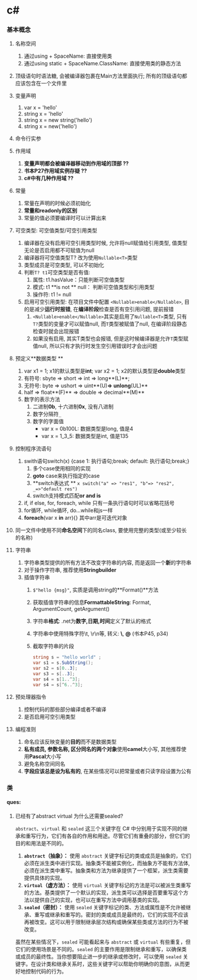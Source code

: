 # c#

### 基本概念

1. 名称空间
   1. 通过using + SpaceName: 直接使用类
   2. 通过using static + SpaceName.ClassName: 直接使用类的静态方法
   
2. 顶级语句时语法糖, 会被编译器包裹在Main方法里面执行; 所有的顶级语句都应该包含在一个文件里

3. 变量声明
   1. var x = 'hello'
   2. string x = 'hello'
   3. string x = new string('hello')
   4. string x = new('hello')
   
4. 命令行实参

5. 作用域
   1. **变量声明都会被编译器移动到作用域的顶部 ??**
   2. **书本P27作用域实例存疑 ??** 
   3. **c#中有几种作用域 ??**
   
6. 常量
   1. 常量在声明的时候必须初始化
   2. **常量和readonly的区别**
   3. 常量的值必须要编译时可以计算出来
   
7. 可空类型: 可空值类型/可空引用类型
   1. 编译器在没有启用可空引用类型时候, 允许将null赋值给引用类型, 值类型无论是否启用都不可赋值为null
   2. 编译器将可空值类型T? 改为使用`Nullable<T>`类型
   3. 类型成员是可空类型, 可以不初始化
   4. 判断`T? t1`可空类型是否有值: 
      1. 属性: t1.hasValue：只能判断可空值类型
      2. 模式: t1 **is not ** null： 判断可空值类型和引用类型
      3. 操作符: t1 != null
   5. 启用可空引用类型: 在项目文件中配置 `<Nullable>enable</Nullable>`, 目的是减少**运行时报错**, 在**编译阶段**检查是否有空引用问题, 提前报错
      1. `<Nullable>enable</Nullable>`其实是启用了`Nullable<T>`类型, 只有`T?`类型的变量才可以赋值null, 而`T`类型被赋值了null, 在编译阶段静态检查时就会出现报错
      2. 如果没有启用, 其实T类型也会报错, 但是这时候编译器是允许`T`类型赋值null, 所以只有才执行时发生空引用错误时才会出问题
   
8. 预定义**数据类型 **
   1. var x1 = 1; x1的默认类型是**int**; var x2 = 1; x2的默认类型是**double**类型
   2. 有符号: sbyte => short => int => long**(L)**; 
   3. 无符号: byte => ushort => uint**(U)**=> unlong**(UL)**
   4. half => float**(F)** => double => decimal**(M)**
   5. 数字的表示方法
      1. 二进制**0b**, 十六进制**0x**, 没有八进制
      2. 数字分隔符`_`
      3. 数字的字面值
         - var x = 0b100L: 数据类型是long, 值是4
         - var x = 1_3_5: 数据类型是int, 值是135
   
9. 控制程序流语句
   1. swith语句switch(x) {case 1: 执行语句;break; default: 执行语句;break;}
      1. 多个case使用相同的实现
      2. **goto**  case来执行指定的case     
      3. **switch表达式 **  `x switch("a" => "res1", "b"=> "res2", _=>"default res")`
      4. switch支持模式匹配**or and is**
   2. if, if else, for, foreach, while 只有一条执行语句时可以省略花括号
   3. for循环, while循环, do...while和js一样
   4. **foreach**(var x **in** arr){} 其中arr是可迭代对象
   
10. 同一文件中使用不同**命名空间**下的同名class, 要使用完整的类型(或至少较长的名称)

11. 字符串
    1. 字符串类型提供的所有方法不改变字符串的内容, 而是返回一个**新**的字符串
    2. 对于操作字符串, 推荐使用**Stringbuilder**
    3. 插值字符串
       1. `$"hello {msg}"`, 实质是调用string的**Format()**方法

       2. 获取插值字符串的信息**FormattableString**: Format, ArgumentCount, getArgument()

       3. 字符串**格式**:  .net为**数字,日期,时间**定义了默认的格式

       4. 字符串中使用特殊字符\t, \r\n等, 转义: **\\**, **@**  (书本P45, p34)

       5. 截取字符串的片段

          ```c#
          string s = "hello world" ;
          var s1 = s.SubString();
          var s2 = s[0..3];
          var s3 = s[..3];
          var s4 = s[1..^3];
          var s4 = s[^6..^3];
          ```

12. 预处理器指令

    1. 控制代码的那些部分编译或者不编译
    2. 是否启用可空引用类型

13. 编程准则

    1. 命名应该反映变量的**目的**而不是数据类型
    2. **私有成员, 参数名称, 区分同名的两个对象**使用**camel**大小写, 其他推荐使用**Pascal**大小写
    3. 避免名称空间同名
    4. **字段应该总是设为私有的**, 在某些情况可以把常量或者只读字段设置为公有

    

    



### 类

#### ques:

1. 已经有了abstract virtual 为什么还需要sealed?

   `abstract`、`virtual` 和 `sealed` 这三个关键字在 C# 中分别用于实现不同的继承和重写行为，它们有各自的作用和用途。尽管它们有重叠的部分，但它们的目的和用法是不同的。

   1. **`abstract`（抽象）：** 使用 `abstract` 关键字标记的类或成员是抽象的，它们必须在派生类中进行实现。抽象类不能被实例化，而抽象方不能有方法体, 必须在派生类中重写。抽象类和方法为继承提供了一个框架，派生类需要提供具体的实现。
   2. **`virtual`（虚方法）：** 使用 `virtual` 关键字标记的方法是可以被派生类重写的方法。基类提供了一个默认的实现，派生类可以选择是否要重写这个方法以提供自己的实现，也可以在重写方法中调用基类的实现。
   3. **`sealed`（密封）：** 使用 `sealed` 关键字标记的类、方法或属性是不允许被继承、重写或继承和重写的。密封的类或成员是最终的，它们的实现不应该再被改变。这可以用于限制继承层次结构或确保某些类或方法的行为不被改变。

   虽然在某些情况下，`sealed` 可能看起来与 `abstract` 或 `virtual` 有些重复，但它们的使用场景是不同的。`sealed` 的主要作用是限制继承和重写，以确保类或成员的最终性。当你想要阻止进一步的继承或修改时，可以使用 `sealed` 关键字。在设计类和继承关系时，这些关键字可以帮助你明确你的意图，从而更好地控制代码的行为。





